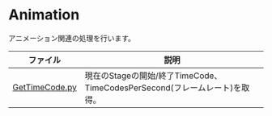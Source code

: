 # Animation

アニメーション関連の処理を行います。      

|ファイル|説明|     
|---|---|     
|[GetTimeCode.py](./GetTimeCode.py)|現在のStageの開始/終了TimeCode、TimeCodesPerSecond(フレームレート)を取得。|     
